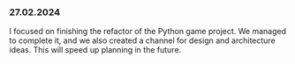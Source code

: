 ### 27.02.2024
I focused on finishing the refactor of the Python game project. We managed to complete it, and we also created a channel for design and architecture ideas. This will speed up planning in the future.